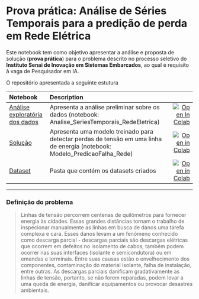 # **Prova prática**: Análise de Séries Temporais para a predição de perda em Rede Elétrica

Este notebook tem como objetivo apresentar a análise e proposta de solução (**prova prática**) para o problema descrito no processo seletivo do **Instituto Senai de Inovação em Sistemas Embarcados**, ao qual é requisito à vaga de Pesquisador em IA.

O repositório apresentada a seguinte estutura

| Notebook     |      Description      |   |
|:----------|:-------------|------:|
| [Análise exploratória dos dados](https://github.com/huggingface/transformers/blob/master/notebooks/01-training-tokenizers.ipynb)  | Apresenta a análise preliminar sobre os dados (notebook: Analise_SeriesTemporais_RedeEletrica)  |[![Open In Colab](https://colab.research.google.com/assets/colab-badge.svg)](https://colab.research.google.com/github/huggingface/transformers/blob/master/notebooks/01-training-tokenizers.ipynb) |
| [Solução](https://github.com/huggingface/transformers/blob/master/notebooks/05-benchmark.ipynb) | Apresenta uma modelo treinado para detectar perdas de tensão em uma linha de energia (notebook: Modelo_PredicaoFalha_Rede) | [![Open in Colab](https://colab.research.google.com/assets/colab-badge.svg)](https://colab.research.google.com/github/huggingface/transformers/blob/master/notebooks/05-benchmark.ipynb)|
| [Dataset](https://github.com/huggingface/blog/blob/master/notebooks/03_reformer.ipynb) | Pasta que contém os datasets criados | [![Open in Colab](https://colab.research.google.com/assets/colab-badge.svg)](https://colab.research.google.com/github/patrickvonplaten/blog/blob/master/notebooks/03_reformer.ipynb)|

---
### Definição do problema
> Linhas de tensão percorrem centenas de quilômetros para fornecer energia às cidades. Essas grandes distâncias tornam o trabalho de inspecionar manualmente as linhas em busca de danos uma tarefa complexa e cara. Esses danos levam a um fenômeno conhecido como descarga parcial - descargas parciais são descargas elétricas que ocorrem em defeitos no isolamento de cabos, também podem ocorrer nas suas interfaces (isolante e semicondutora) ou em emendas e terminais. Entre suas causas estão o envelhecimento dos componentes, contaminação do material isolante, falha de instalação, entre outras. As descargas parciais danificam gradativamente as linhas de tensão, portanto, se não forem reparadas, podem levar a uma queda de energia, danificar equipamentos ou provocar desastres ambientais.
